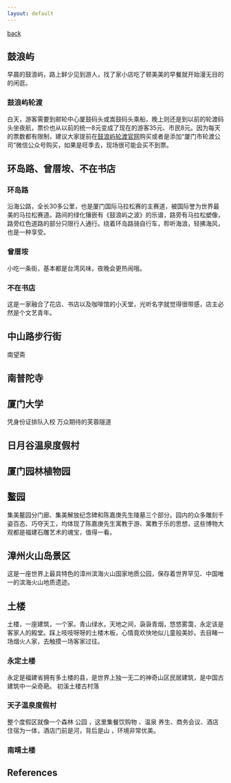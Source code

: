 ```yaml
---
layout: default
---
```


[back](./)

## 鼓浪屿
早晨的鼓浪屿，路上鲜少见到游人，找了家小店吃了顿美美的早餐就开始漫无目的的闲逛。

### 鼓浪屿轮渡
白天，游客需要到邮轮中心厦鼓码头或嵩鼓码头乘船，晚上则还是到以前的轮渡码头坐夜航，票价也从以前的统一8元变成了现在的游客35元、市民8元。因为每天的票数都有限制，建议大家提前在[鼓浪屿轮渡官网][travel:1]购买或者是添加“厦门市轮渡公司”微信公众号购买，如果是旺季去，现场很可能会买不到票。



## 环岛路、曾厝垵、不在书店
### 环岛路
沿海公路，全长30多公里，也是厦门国际马拉松赛的主赛道，被国际誉为世界最美的马拉松赛道。路间的绿化镶嵌有《鼓浪屿之波》的乐谱，路旁有马拉松塑像，路旁红色道路的部分只限行人通行。绕着环岛路骑自行车，聆听海浪，轻拂海风，也是一种享受。

### 曾厝垵
小吃一条街，基本都是台湾风味，夜晚会更热闹哦。

### 不在书店
这是一家融合了花店、书店以及咖啡馆的小天堂，光听名字就觉得很带感，店主必然是个文艺青年。



## 中山路步行街
南望斋


## 南普陀寺

## 厦门大学
凭身份证排队入校
万众期待的芙蓉隧道

## 日月谷温泉度假村

## 厦门园林植物园

## 鳌园
集美鳌园分门廊、集美解放纪念碑和陈嘉庚先生陵墓三个部分。园内的众多雕刻千姿百态、巧夺天工，均体现了陈嘉庚先生寓教于游、寓教于乐的思想，这些博物大观都是福建石雕艺术的魂宝，值得一看。

## 漳州火山岛景区
这是一座世界上最具特色的漳州滨海火山国家地质公园，保存着世界罕见、中国唯一的滨海火山地质遗迹。

## 土楼
土楼，一座建筑，一个家。青山绿水，天地之间，袅袅青烟，悠悠雾霭，永定该是客家人的殿堂。踩上吱吱呀呀的土楼木板，心情竟欢快地似儿童般美妙。去目睹一场烟火人家，去触摸一场客家过往。

### 永定土楼
永定是福建省拥有多土楼的县，是世界上独一无二的神奇山区民居建筑，是中国古建筑中一朵奇葩。
初溪土楼古村落

### 天子温泉度假村
整个度假区就像一个森林 公园 ，这里集餐饮购物 、温泉 养生、商务会议、酒店住宿为一体，酒店门前是河，背后是山 ，环境非常优美。

### 南靖土楼


## References
[travel:1]: <http://www.xmferry.com/> "鼓浪屿轮渡"
